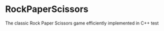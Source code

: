 RockPaperScissors
=================

The classic Rock Paper Scissors game efficiently implemented in C++
test
